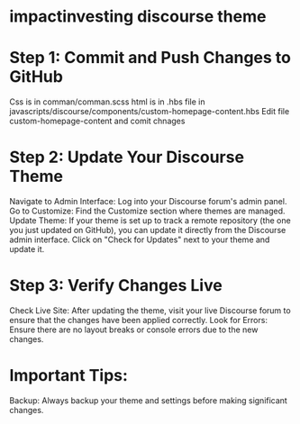 # impactinvesting discourse theme

# Step 1: Commit and Push Changes to GitHub
Css is in comman/comman.scss
html is in .hbs file in javascripts/discourse/components/custom-homepage-content.hbs
Edit file custom-homepage-content and comit chnages 

# Step 2: Update Your Discourse Theme
Navigate to Admin Interface: Log into your Discourse forum's admin panel.
Go to Customize: Find the Customize section where themes are managed.
Update Theme: If your theme is set up to track a remote repository (the one you just updated on GitHub), you can update it directly from the Discourse admin interface. Click on "Check for Updates" next to your theme and update it.

# Step 3: Verify Changes Live
Check Live Site: After updating the theme, visit your live Discourse forum to ensure that the changes have been applied correctly.
Look for Errors: Ensure there are no layout breaks or console errors due to the new changes.

# Important Tips:
Backup: Always backup your theme and settings before making significant changes.
